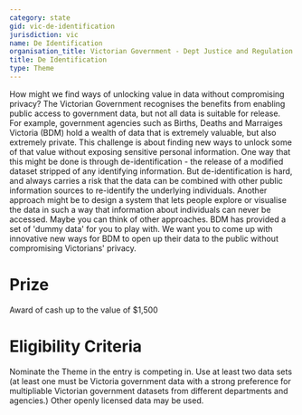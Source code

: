 ```yaml
---
category: state
gid: vic-de-identification
jurisdiction: vic
name: De Identification
organisation_title: Victorian Government - Dept Justice and Regulation and the Commissioner for Privacy and Data Protection
title: De Identification
type: Theme
---
```


How might we find ways of unlocking value in data without compromising privacy?
The Victorian Government recognises the benefits from enabling public access to government data, but not all data is suitable for release. For example, government agencies such as Births, Deaths and Marraiges Victoria (BDM) hold a wealth of data that is extremely valuable, but also extremely private. This challenge is about finding new ways to unlock some of that value without exposing sensitive personal information. One way that this might be done is through de-identification - the release of a modified dataset stripped of any identifying information. But de-identification is hard, and always carries a risk that the data can be combined with other public information sources to re-identify the underlying individuals. Another approach might be to design a system that lets people explore or visualise the data in such a way that information about individuals can never be accessed. Maybe you can think of other approaches. BDM has provided a set of 'dummy data' for you to play with. We want you to come up with innovative new ways for BDM to open up their data to the public without compromising Victorians' privacy.

# Prize
Award of cash up to the value of $1,500

# Eligibility Criteria
Nominate the Theme in the entry is competing in. Use at least two data sets (at least one must be Victoria government data with a strong preference for multipliable Victorian government datasets from different departments and agencies.) Other openly licensed data may be used.